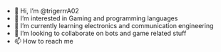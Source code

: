- 👋 Hi, I’m @trigerrrA02
- 👀 I’m interested in Gaming and programming languages 
- 🌱 I’m currently learning electronics and communication engineering 
- 💞️ I’m looking to collaborate on bots and game related stuff
- 📫 How to reach me 


